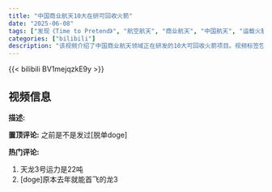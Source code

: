 ```yaml
---
title: "中国商业航天10大在研可回收火箭"
date: "2025-06-08"
tags: ["发现《Time to Pretend》", "航空航天", "商业航天", "中国航天", "运载火箭"]
categories: ["bilibili"]
description: "该视频介绍了中国商业航天领域正在研发的10大可回收火箭项目。视频标签包括航空航天、商业航天、中国航天和运载火箭等关键词。"
---
```


{{< bilibili BV1mejqzkE9y >}}

## 视频信息

**描述:**


**置顶评论:**
之前是不是发过[脱单doge]

**热门评论:**
1. 天龙3号运力是22吨
2. [doge]原本去年就能首飞的龙3
